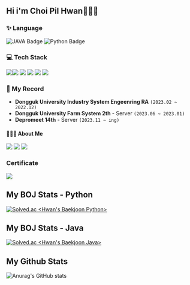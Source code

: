 ## Hi i'm Choi Pil Hwan🙋🏻‍♂️

<!--
**thisishwan2/thisishwan2** is a ✨ _special_ ✨ repository because its `README.md` (this file) appears on your GitHub profile.

Here are some ideas to get you started:

- 🔭 I’m currently working on ...
- 🌱 I’m currently learning ...
- 👯 I’m looking to collaborate on ...
- 🤔 I’m looking for help with ...
- 💬 Ask me about ...
- 📫 How to reach me: ...
- 😄 Pronouns: ...
- ⚡ Fun fact: ...
-->



### ✨ Language
<img src="https://img.shields.io/badge/JAVA-007396?style=flat-square&amp;logo=JAVA&amp;logoColor=white" alt="JAVA Badge"> <img src="https://img.shields.io/badge/Python-3776AB?style=flat-square&amp;logo=Python&amp;logoColor=white" alt="Python Badge">

### 💻 Tech Stack
<img src="https://img.shields.io/badge/Spring-6DB33F.svg?&style=flat-square&logo=Spring&logoColor=white"><img src="https://img.shields.io/badge/django-092E20?style=flat-square&logo=django&logoColor=white"> <img src="https://img.shields.io/badge/Flask-000000?style=flat-square&logo=Flask&logoColor=white"> <img src="https://img.shields.io/badge/mysql-4479A1?style=flat-square&logo=mysql&logoColor=white"> <img src="https://img.shields.io/badge/docker-2496ED?style=flat-square&logo=docker&logoColor=white"> <img src="https://img.shields.io/badge/Amazon AWS-232F3E?style=flat-square&logo=Amazon AWS&logoColor=white"> 



### 📸 My Record
- **Dongguk University Industry System Engeenring RA** `(2023.02 ~ 2022.12)`
- **Dongguk University Farm System 2th** - Server `(2023.06 ~ 2023.01)`
- **Depromeet 14th** - Server `(2023.11 ~ ing)`


#### 🙋🏻‍♂️ About Me
<a href="https://www.instagram.com/ran_p_c/"> <img src="https://img.shields.io/badge/instargram-E4405F?style=square&logo=Instagram&logoColor=white"/></a>
<a href="https://velog.io/@fill0006"><img src="https://img.shields.io/badge/Velog-20C997?style=flat-square&logo=Velog&logoColor=white&link=ttps://velog.io/@fill0006"/></a>
<a href="mailto:feel000617@gmail.com"><img src="https://img.shields.io/badge/Gmail-d14836?style=flat-square&logo=Gmail&logoColor=white&link=feel000617@gmail.com"/></a>

### Certificate
<a href="https://www.credly.com/badges/68638bf9-350f-4e2c-94b0-71b7e29af6a0/public_url"> <img src="https://images.credly.com/size/220x220/images/0e284c3f-5164-4b21-8660-0d84737941bc/image.png"/></a>


<!-- ## My BOJ Stats -->
  
  <h2> My BOJ Stats - Python </h2>
    
[![Solved.ac
<Hwan's Baekjoon Python>](http://mazassumnida.wtf/api/v2/generate_badge?boj=feel0006)](https://solved.ac/feel0006)

<!-- ## My BOJ Stats -->

  <h2> My BOJ Stats - Java </h2>

[![Solved.ac
<Hwan's Baekjoon Java>](http://mazassumnida.wtf/api/v2/generate_badge?boj=fill0006)](https://solved.ac/fill0006)


<!-- ## My Github Stats  -->

  
  <h2> My Github Stats </h2>
    
![Anurag's GitHub stats](https://github-readme-stats.vercel.app/api?username=thisishwan2&show_icons=true&theme=chartreuse-dark)

